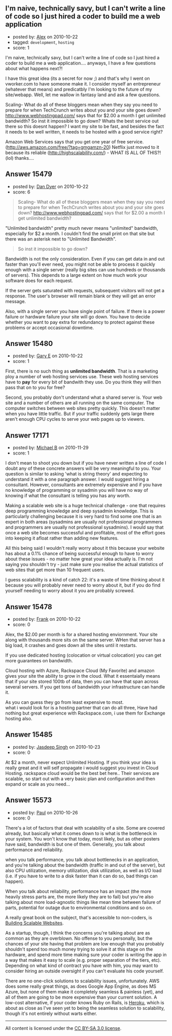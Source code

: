 ## I'm naive, technically savy, but I can't write a line of code so I just hired a coder to build me a web application

- posted by: [Alex](https://stackexchange.com/users/-1/4951-alex) on 2010-10-22
- tagged: `development`, `hosting`
- score: 1

I'm naive, technically savy, but I can't write a line of code so I just hired a coder to build me a web application.... anyways, I have a few questions about what happens next?!

I have this great idea (its a secret for now ;) and that's why I went on vworker.com to have someone make it. I consider myself an entrepreneur (whatever that means) and predicatbly I'm looking to the future of my site/webapp. Well, let me wallow in fantasy land and ask a few questions.


Scaling- What do all of these bloggers mean when they say you need to prepare for when TechCrunch writes about you and your site goes down? http://www.webhostingpad.com/ says that for $2.00 a month I get unlimited bandwidth? So inst it impossible to go down? Whats the best service out there so this doesnt happen? I want my site to be fast, and besides the fact it needs to be well written, it needs to be hosted with a good service right? 

Amazon Web Services says that you get one year of free service. (http://aws.amazon.com/free/?tag=gmgamzn-20) Netflix just moved to it because its reliable (http://highscalability.com/) - WHAT IS ALL OF THIS?! (lol) thanks....







## Answer 15479

- posted by: [Dan Dyer](https://stackexchange.com/users/-1/4221-dan-dyer) on 2010-10-22
- score: 6

> Scaling- What do all of these bloggers
> mean when they say you need to prepare
> for when TechCrunch writes about you
> and your site goes down?
> http://www.webhostingpad.com/ says
> that for $2.00 a month I get unlimited
> bandwidth?

"Unlimited bandwidth" pretty much never means "unlimited" bandwidth, especially for $2 a month.  I couldn't find the small print on that site but there was an asterisk next to "Unlimited Bandwidth".

> So inst it impossible to go down?

Bandwidth is not the only consideration.  Even if you can get data in and out faster than you'll ever need, you might not be able to process it quickly enough with a single server (really big sites can use hundreds or thousands of servers).  This depends to a large extent on how much work your software does for each request.

If the server gets saturated with requests, subsequent visitors will not get a response.  The user's browser will remain blank or they will get an error message.

Also, with a single server you have single point of failure.  If there is a power failure or hardware failure your site will go down.  You have to decide whether you want to pay extra for redundancy to protect against these problems or accept occasional downtime.


## Answer 15480

- posted by: [Gary E](https://stackexchange.com/users/-1/2587-gary-e) on 2010-10-22
- score: 1

First, there is no such thing as **unlimited bandwidth**. That is a marketing ploy a number of web hosting services use. These web hosting services have to **pay** for every bit of bandwith they use. Do you think they will then pass that on to you for free?

Second, you probably don't understand what a shared server is. Your web site and a number of others are all running on the same computer. The computer switches between web sites pretty quickly. This doesn't matter when you have little traffic. But if your traffic suddenly gets large there aren't enough CPU cycles to serve your web pages up to viewers.




## Answer 17171

- posted by: [Michael B](https://stackexchange.com/users/-1/5665-michael-b) on 2010-11-29
- score: 1

I don't mean to shoot you down but if you have never written a line of code I doubt any of these concrete answers will be very meaningful to you. Your question is similar to asking 'what is string theory' and expecting to understand it with a one paragraph answer. I would suggest hiring a consultant. However, consultants are extremely expensive and if you have no knowledge of programming or sysadmin you will have no way of knowing if what the consultant is telling you has any worth.

Making a scalable web site is a huge technical challenge - one that requires deep programming knowledge and deep sysadmin knowledge. This is particularly challenging because it is very hard to find some one that is an expert in both areas (sysadmins are usually not professional programmers and programmers are usually not professional sysadmins). I would say that once a web site becomes successful and profitable, most of the effort goes into keeping it afloat rather than adding new features.

All this being said I wouldn't really worry about it this because your website has about a 0.1% chance of being successful enough to have to worry about these issues - no matter how great your idea actually is. I'm not saying you shouldn't try - just make sure you realise the actual statistics of web sites that get more than 10 frequent users. 

I guess scalability is a kind of catch 22: it's a waste of time thinking about it because you will probably never need to worry about it, but if you do find yourself needing to worry about it you are probably screwed. 


## Answer 15478

- posted by: [Frank](https://stackexchange.com/users/-1/4858-frank) on 2010-10-22
- score: 0

Alex, the $2.00 per month is for a shared hosting enviornment.  Your site along with thousands more sits on the same server.  WHen that server has a big load, it crashes and goes down all the sites until it restarts.

If you use dedicated hosting (colocation or virtual colocation) you can get more guarantees on bandwidth.

Cloud hosting with Azure, Rackspace Cloud (My Favorite) and amazon gives your site the ability to grow in the cloud.  What it essentaially means that if your site stored 100tb of data, then you can have that span across several servers.  If you get tons of bandwidth your infrastructure can handle it.

As you can guess they go from least expensive to most.  
what i would look for is a hosting partner that can do all three, Have had nothing but great experience with Rackspace.com, i use them for Exchange hosting also.




## Answer 15485

- posted by: [Jasdeep Singh](https://stackexchange.com/users/-1/4955-jasdeep-singh) on 2010-10-23
- score: 0

At $2 a month, never expect Unlimited Hosting. If you think your idea is really great and it will self propagate i would suggest you invest in Cloud Hosting. rackspace cloud would be the best bet here.. Their services are scalable, so start out with a very basic plan and configuration and then expand or scale as you need...


## Answer 15573

- posted by: [Paul](https://stackexchange.com/users/-1/5003-paul) on 2010-10-26
- score: 0

<p>There's a lot of factors that deal with scalability of a site. Some are covered already, but basically what it comes down to is what is the bottleneck in your system. You won't know that today, most likely, but as other posters have said, bandwidth is but one of them.  Generally, you talk about performance and reliability.</p>

<p>when you talk performance, you talk about bottlenecks in an application, and you're talking about the bandwidth (traffic in and out of the server), but also CPU utilization, memory utilization, disk utilization, as well as I/O load (i.e. if you have to write to a disk faster than it can do so, bad things can happen).</p>

<p>When you talk about reliability, performance has an impact (the more heavily stress parts are, the more likely they are to fail) but you're also talking about more load-agnostic things like mean time between failure of parts, potential for outage due to environmental conditions and so on.</p>

<p>A really great book on the subject, that's accessible to non-coders, is <a href="http://rads.stackoverflow.com/amzn/click/0596102356" rel="nofollow">Building Scalable Websites</a>.</p>

<p>As a startup, though, I think the concerns you're talking about are as common as they are overblown.  No offense to you personally, but the chances of your site having that problem are low enough that you probably shouldn't spend too much money trying to solve it at this stage on the hardware, and spend more time making sure your coder is writing the app in a way that makes it easy to scale (e.g. proper separation of the tiers, etc).  Depending on what kind of contract you have with him, you may want to consider hiring an outside oversight if you can't evaluate his code yourself. </p>

<p>There are no one-click solutions to scalability issues, unfortunately.  AWS does some really great things, as does Google App Engine, as does MS Azure, but none of them make it completely seamless &amp; painless (yet), and all of them are going to be more expensive than your current solution.  A low-cost alternative, if your coder knows Ruby on Rails, is <a href="http://heroku.com/" rel="nofollow">Heroku</a>, which is about as close as I've seen yet to being the seamless solution to scalability, though it's not entirely without warts either.</p>




---

All content is licensed under the [CC BY-SA 3.0 license](https://creativecommons.org/licenses/by-sa/3.0/).
